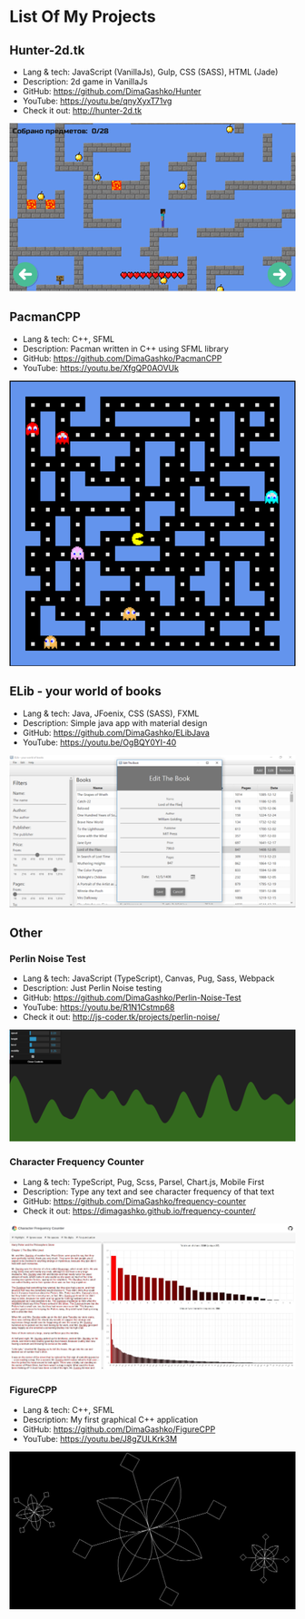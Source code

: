 # List Of My Projects

## Hunter-2d.tk

- Lang & tech: JavaScript (VanillaJs), Gulp, CSS (SASS), HTML (Jade)
- Description: 2d game in VanillaJs
- GitHub: https://github.com/DimaGashko/Hunter
- YouTube: https://youtu.be/qnyXyxT71vg
- Check it out: http://hunter-2d.tk

![Screenshot](https://github.com/DimaGashko/hunter/blob/master/modeling/screenshots/1-present.png)

## PacmanCPP

- Lang & tech: C++, SFML
- Description: Pacman written in C++ using SFML library
- GitHub: https://github.com/DimaGashko/PacmanCPP
- YouTube: https://youtu.be/XfgQP0AOVUk

![Screenshot](https://github.com/DimaGashko/PacmanCPP/blob/master/presentation/screenshot.png)

## ELib - your world of books

- Lang & tech: Java, JFoenix, CSS (SASS), FXML
- Description: Simple java app with material design
- GitHub: https://github.com/DimaGashko/ELibJava
- YouTube: https://youtu.be/OgBQY0YI-40

![Screenshot](https://github.com/DimaGashko/ELibJava/blob/master/presentation/screenshot1.png)

## Other

### Perlin Noise Test

- Lang & tech: JavaScript (TypeScript), Canvas, Pug, Sass, Webpack
- Description: Just Perlin Noise testing
- GitHub: https://github.com/DimaGashko/Perlin-Noise-Test
- YouTube: https://youtu.be/R1N1Cstmp68
- Check it out: http://js-coder.tk/projects/perlin-noise/

![Screenshot](https://github.com/DimaGashko/Perlin-Noise-Test/blob/master/screenshots/images/0.jpg)

### Character Frequency Counter

- Lang & tech: TypeScript, Pug, Scss, Parsel, Chart.js, Mobile First
- Description: Type any text and see character frequency of that text
- GitHub: https://github.com/DimaGashko/frequency-counter
- Check it out: https://dimagashko.github.io/frequency-counter/

![Screenshot](https://github.com/DimaGashko/frequency-counter/blob/master/src/img/frequency-counter.jpg)

### FigureCPP

- Lang & tech: C++, SFML
- Description: My first graphical C++ application
- GitHub: https://github.com/DimaGashko/FigureCPP
- YouTube: https://youtu.be/J8gZULKrk3M

![Screenshot](https://github.com/DimaGashko/FigureCPP/blob/master/presentation/screenshot.png)
